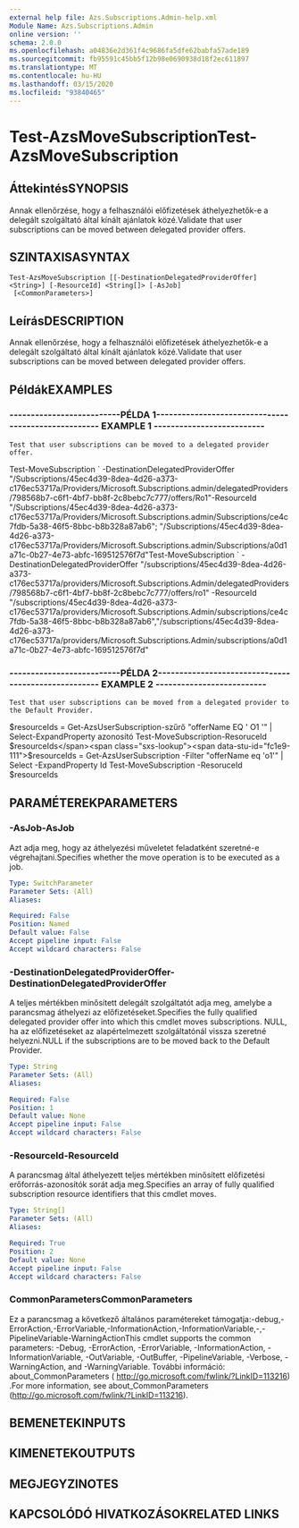 ```yaml
---
external help file: Azs.Subscriptions.Admin-help.xml
Module Name: Azs.Subscriptions.Admin
online version: ''
schema: 2.0.0
ms.openlocfilehash: a04836e2d361f4c9686fa5dfe62babfa57ade189
ms.sourcegitcommit: fb95591c45bb5f12b98e0690938d18f2ec611897
ms.translationtype: MT
ms.contentlocale: hu-HU
ms.lasthandoff: 03/15/2020
ms.locfileid: "93840465"
---
```

# <span data-ttu-id="fc1e9-101">Test-AzsMoveSubscription</span><span class="sxs-lookup"><span data-stu-id="fc1e9-101">Test-AzsMoveSubscription</span></span>

## <span data-ttu-id="fc1e9-102">Áttekintés</span><span class="sxs-lookup"><span data-stu-id="fc1e9-102">SYNOPSIS</span></span>
<span data-ttu-id="fc1e9-103">Annak ellenőrzése, hogy a felhasználói előfizetések áthelyezhetők-e a delegált szolgáltató által kínált ajánlatok közé.</span><span class="sxs-lookup"><span data-stu-id="fc1e9-103">Validate that user subscriptions can be moved between delegated provider offers.</span></span>

## <span data-ttu-id="fc1e9-104">SZINTAXISA</span><span class="sxs-lookup"><span data-stu-id="fc1e9-104">SYNTAX</span></span>

```
Test-AzsMoveSubscription [[-DestinationDelegatedProviderOffer] <String>] [-ResourceId] <String[]> [-AsJob]
 [<CommonParameters>]
```

## <span data-ttu-id="fc1e9-105">Leírás</span><span class="sxs-lookup"><span data-stu-id="fc1e9-105">DESCRIPTION</span></span>
<span data-ttu-id="fc1e9-106">Annak ellenőrzése, hogy a felhasználói előfizetések áthelyezhetők-e a delegált szolgáltató által kínált ajánlatok közé.</span><span class="sxs-lookup"><span data-stu-id="fc1e9-106">Validate that user subscriptions can be moved between delegated provider offers.</span></span>

## <span data-ttu-id="fc1e9-107">Példák</span><span class="sxs-lookup"><span data-stu-id="fc1e9-107">EXAMPLES</span></span>

### <span data-ttu-id="fc1e9-108">--------------------------PÉLDA 1--------------------------</span><span class="sxs-lookup"><span data-stu-id="fc1e9-108">-------------------------- EXAMPLE 1 --------------------------</span></span>
```
Test that user subscriptions can be moved to a delegated provider offer.
```

<span data-ttu-id="fc1e9-109">Test-MoveSubscription \` -DestinationDelegatedProviderOffer "/Subscriptions/45ec4d39-8dea-4d26-a373-c176ec53717a/Providers/Microsoft.Subscriptions.admin/delegatedProviders/798568b7-c6f1-4bf7-bb8f-2c8bebc7c777/offers/Ro1"-ResourceId "/Subscriptions/45ec4d39-8dea-4d26-a373-c176ec53717a/Providers/Microsoft.Subscriptions.admin/Subscriptions/ce4c7fdb-5a38-46f5-8bbc-b8b328a87ab6"; "/Subscriptions/45ec4d39-8dea-4d26-a373-c176ec53717a/Providers/Microsoft.Subscriptions.admin/Subscriptions/a0d1a71c-0b27-4e73-abfc-169512576f7d"</span><span class="sxs-lookup"><span data-stu-id="fc1e9-109">Test-MoveSubscription \` -DestinationDelegatedProviderOffer "/subscriptions/45ec4d39-8dea-4d26-a373-c176ec53717a/providers/Microsoft.Subscriptions.Admin/delegatedProviders/798568b7-c6f1-4bf7-bb8f-2c8bebc7c777/offers/ro1" -ResourceId "/subscriptions/45ec4d39-8dea-4d26-a373-c176ec53717a/providers/Microsoft.Subscriptions.Admin/subscriptions/ce4c7fdb-5a38-46f5-8bbc-b8b328a87ab6","/subscriptions/45ec4d39-8dea-4d26-a373-c176ec53717a/providers/Microsoft.Subscriptions.Admin/subscriptions/a0d1a71c-0b27-4e73-abfc-169512576f7d"</span></span>

### <span data-ttu-id="fc1e9-110">--------------------------PÉLDA 2--------------------------</span><span class="sxs-lookup"><span data-stu-id="fc1e9-110">-------------------------- EXAMPLE 2 --------------------------</span></span>
```
Test that user subscriptions can be moved from a delegated provider to the Default Provider.
```

<span data-ttu-id="fc1e9-111">$resourceIds = Get-AzsUserSubscription-szűrő "offerName EQ ' O1 '" | Select-ExpandProperty azonosító Test-MoveSubscription-ResoruceId $resourceIds</span><span class="sxs-lookup"><span data-stu-id="fc1e9-111">$resourceIds = Get-AzsUserSubscription -Filter "offerName eq 'o1'" | Select -ExpandProperty Id Test-MoveSubscription -ResoruceId $resourceIds</span></span>

## <span data-ttu-id="fc1e9-112">PARAMÉTEREK</span><span class="sxs-lookup"><span data-stu-id="fc1e9-112">PARAMETERS</span></span>

### <span data-ttu-id="fc1e9-113">-AsJob</span><span class="sxs-lookup"><span data-stu-id="fc1e9-113">-AsJob</span></span>
<span data-ttu-id="fc1e9-114">Azt adja meg, hogy az áthelyezési műveletet feladatként szeretné-e végrehajtani.</span><span class="sxs-lookup"><span data-stu-id="fc1e9-114">Specifies whether the move operation is to be executed as a job.</span></span>

```yaml
Type: SwitchParameter
Parameter Sets: (All)
Aliases:

Required: False
Position: Named
Default value: False
Accept pipeline input: False
Accept wildcard characters: False
```

### <span data-ttu-id="fc1e9-115">-DestinationDelegatedProviderOffer</span><span class="sxs-lookup"><span data-stu-id="fc1e9-115">-DestinationDelegatedProviderOffer</span></span>
<span data-ttu-id="fc1e9-116">A teljes mértékben minősített delegált szolgáltatót adja meg, amelybe a parancsmag áthelyezi az előfizetéseket.</span><span class="sxs-lookup"><span data-stu-id="fc1e9-116">Specifies the fully qualified delegated provider offer into which this cmdlet moves subscriptions.</span></span>
<span data-ttu-id="fc1e9-117">NULL, ha az előfizetéseket az alapértelmezett szolgáltatónál vissza szeretné helyezni.</span><span class="sxs-lookup"><span data-stu-id="fc1e9-117">NULL if the subscriptions are to be moved back to the Default Provider.</span></span>

```yaml
Type: String
Parameter Sets: (All)
Aliases:

Required: False
Position: 1
Default value: None
Accept pipeline input: False
Accept wildcard characters: False
```

### <span data-ttu-id="fc1e9-118">-ResourceId</span><span class="sxs-lookup"><span data-stu-id="fc1e9-118">-ResourceId</span></span>
<span data-ttu-id="fc1e9-119">A parancsmag által áthelyezett teljes mértékben minősített előfizetési erőforrás-azonosítók sorát adja meg.</span><span class="sxs-lookup"><span data-stu-id="fc1e9-119">Specifies an array of fully qualified subscription resource identifiers that this cmdlet moves.</span></span>

```yaml
Type: String[]
Parameter Sets: (All)
Aliases:

Required: True
Position: 2
Default value: None
Accept pipeline input: False
Accept wildcard characters: False
```

### <span data-ttu-id="fc1e9-120">CommonParameters</span><span class="sxs-lookup"><span data-stu-id="fc1e9-120">CommonParameters</span></span>
<span data-ttu-id="fc1e9-121">Ez a parancsmag a következő általános paramétereket támogatja:-debug,-ErrorAction,-ErrorVariable,-InformationAction,-InformationVariable,-,-PipelineVariable-WarningAction</span><span class="sxs-lookup"><span data-stu-id="fc1e9-121">This cmdlet supports the common parameters: -Debug, -ErrorAction, -ErrorVariable, -InformationAction, -InformationVariable, -OutVariable, -OutBuffer, -PipelineVariable, -Verbose, -WarningAction, and -WarningVariable.</span></span> <span data-ttu-id="fc1e9-122">További információ: about_CommonParameters ( http://go.microsoft.com/fwlink/?LinkID=113216) .</span><span class="sxs-lookup"><span data-stu-id="fc1e9-122">For more information, see about_CommonParameters (http://go.microsoft.com/fwlink/?LinkID=113216).</span></span>

## <span data-ttu-id="fc1e9-123">BEMENETEK</span><span class="sxs-lookup"><span data-stu-id="fc1e9-123">INPUTS</span></span>

## <span data-ttu-id="fc1e9-124">KIMENETEK</span><span class="sxs-lookup"><span data-stu-id="fc1e9-124">OUTPUTS</span></span>

## <span data-ttu-id="fc1e9-125">MEGJEGYZI</span><span class="sxs-lookup"><span data-stu-id="fc1e9-125">NOTES</span></span>

## <span data-ttu-id="fc1e9-126">KAPCSOLÓDÓ HIVATKOZÁSOK</span><span class="sxs-lookup"><span data-stu-id="fc1e9-126">RELATED LINKS</span></span>


